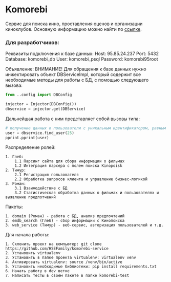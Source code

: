 # Komorebi
Сервис для поиска кино, проставления оценов и организации киноклубов.
Основную информацию можно найти по [ссылке](https://github.com/HSEFamily/Komorebi/blob/master/README.md).

### Для разработчиков:

Реквизиты подключения к базе данных:
Host: 95.85.24.237
Port: 5432
Database: komorebi_db
User: komorebi_psql
Password: komorebi95root

Объявление:
ВНИМАНИЕ! Для обращения к базе данных нужно инжектировать объект DBServiceImpl, который содержит все необходимые методы для работы с БД, с помощью следующего вызова:

```python
from ..config import DBConfig

injector = Injector(DBConfig())
dbservice = injector.get(DBService)
```
Дальнейшая работа с ним представляет собой вызовы типа:
```python
# получение данных о пользователи с уникальным идентификатором, равным 25
user = dbservice.find_user(25)
pprint.pprint(user)
```

Распределение ролей:

    1. Глеб:
        1.1 Парсинг сайта для сбора информации о фильмах
        1.2 Интеграция парсера с полем поиска Kinopoisk
    2. Тимур:
        2.1 Регистрация пользователя
        2.2 Обработка запросов клиента и управление бизнес-логикой
    3. Роман:
        3.1 Взаимодействие с БД
        3.2 Статистическая обработка данных о фильмах и пользователях и выявление предпотчений

        
Пакеты:

    1. domain (Роман) - работа с БД, анализ предпочтений
    2. emdb_search (Глеб) - сбор информации с Кинопоиска
    3. web_service (Тимур) - веб-сервис, авторизация пользователей и т.д.

Для начала работы:

    1. Склонить проект на компьютер: git clone https://github.com/HSEFamily/komorebi-service
    2. Установить virtualenv
    3. Установить в папке проекта virtualenv: virtualenv venv
    4. Активировать virtualenv: source /venv/bin/active
    5. Установить необходимые библиотеки: pip install requirements.txt
    6. Начать работу в dev ветке
    7. Написать тесты в своем пакете в папке komorebi-test



